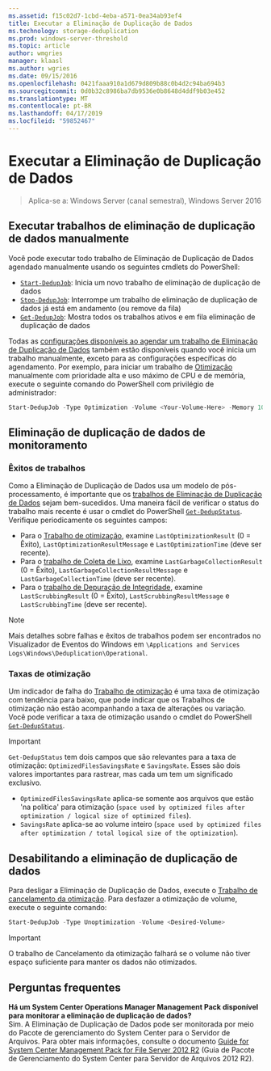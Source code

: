 ```yaml
---
ms.assetid: f15c02d7-1cbd-4eba-a571-0ea34ab93ef4
title: Executar a Eliminação de Duplicação de Dados
ms.technology: storage-deduplication
ms.prod: windows-server-threshold
ms.topic: article
author: wmgries
manager: klaasl
ms.author: wgries
ms.date: 09/15/2016
ms.openlocfilehash: 0421faaa910a1d679d809b88c0b4d2c94ba694b3
ms.sourcegitcommit: 0d0b32c8986ba7db9536e0b8648d4ddf9b03e452
ms.translationtype: MT
ms.contentlocale: pt-BR
ms.lasthandoff: 04/17/2019
ms.locfileid: "59852467"
---
```

# <a name="running-data-deduplication"></a>Executar a Eliminação de Duplicação de Dados

> Aplica-se a: Windows Server (canal semestral), Windows Server 2016

## <a id="running-dedup-jobs-manually"></a>Executar trabalhos de eliminação de duplicação de dados manualmente

Você pode executar todo trabalho de Eliminação de Duplicação de Dados agendado manualmente usando os seguintes cmdlets do PowerShell:
* [`Start-DedupJob`](https://technet.microsoft.com/library/hh848442.aspx): Inicia um novo trabalho de eliminação de duplicação de dados
* [`Stop-DedupJob`](https://technet.microsoft.com/library/hh848439.aspx): Interrompe um trabalho de eliminação de duplicação de dados já está em andamento (ou remove da fila)
* [`Get-DedupJob`](https://technet.microsoft.com/library/hh848452.aspx): Mostra todos os trabalhos ativos e em fila eliminação de duplicação de dados

Todas as [configurações disponíveis ao agendar um trabalho de Eliminação de Duplicação de Dados](advanced-settings.md#modifying-job-schedules-available-settings) também estão disponíveis quando você inicia um trabalho manualmente, exceto para as configurações específicas do agendamento. Por exemplo, para iniciar um trabalho de [Otimização](understand.md#job-info-optimization) manualmente com prioridade alta e uso máximo de CPU e de memória, execute o seguinte comando do PowerShell com privilégio de administrador:

```PowerShell
Start-DedupJob -Type Optimization -Volume <Your-Volume-Here> -Memory 100 -Cores 100 -Priority High
```

## <a id="monitoring-dedup"></a>Eliminação de duplicação de dados de monitoramento

### <a id="monitoring-dedup-job-successes"></a>Êxitos de trabalhos

Como a Eliminação de Duplicação de Dados usa um modelo de pós-processamento, é importante que os [trabalhos de Eliminação de Duplicação de Dados](understand.md#job-info) sejam bem-sucedidos. Uma maneira fácil de verificar o status do trabalho mais recente é usar o cmdlet do PowerShell [`Get-DedupStatus`](https://technet.microsoft.com/library/hh848437.aspx). Verifique periodicamente os seguintes campos:

* Para o [Trabalho de otimização](understand.md#job-info-optimization), examine `LastOptimizationResult` (0 = Êxito), `LastOptimizationResultMessage` e `LastOptimizationTime` (deve ser recente).
* Para o [trabalho de Coleta de Lixo](understand.md#job-info-gc), examine `LastGarbageCollectionResult` (0 = Êxito), `LastGarbageCollectionResultMessage` e `LastGarbageCollectionTime` (deve ser recente).
* Para o [trabalho de Depuração de Integridade](understand.md#job-info-scrubbing), examine `LastScrubbingResult` (0 = Êxito), `LastScrubbingResultMessage` e `LastScrubbingTime` (deve ser recente).

> [!Note]  
> Mais detalhes sobre falhas e êxitos de trabalhos podem ser encontrados no Visualizador de Eventos do Windows em `\Applications and Services Logs\Windows\Deduplication\Operational`.

### <a id="monitoring-dedup-optimization-rates"></a>Taxas de otimização

Um indicador de falha do [Trabalho de otimização](understand.md#job-info-optimization) é uma taxa de otimização com tendência para baixo, que pode indicar que os Trabalhos de otimização não estão acompanhando a taxa de alterações ou variação. Você pode verificar a taxa de otimização usando o cmdlet do PowerShell [`Get-DedupStatus`](https://technet.microsoft.com/library/hh848437.aspx).

> [!Important]  
> `Get-DedupStatus` tem dois campos que são relevantes para a taxa de otimização: `OptimizedFilesSavingsRate` e `SavingsRate`. Esses são dois valores importantes para rastrear, mas cada um tem um significado exclusivo.
- `OptimizedFilesSavingsRate` aplica-se somente aos arquivos que estão 'na política' para otimização (`space used by optimized files after optimization / logical size of optimized files`).
- `SavingsRate` aplica-se ao volume inteiro (`space used by optimized files after optimization / total logical size of the optimization`).

## <a id="disabling-dedup"></a>Desabilitando a eliminação de duplicação de dados
Para desligar a Eliminação de Duplicação de Dados, execute o [Trabalho de cancelamento da otimização](understand.md#job-info-unoptimization). Para desfazer a otimização de volume, execute o seguinte comando:

```PowerShell
Start-DedupJob -Type Unoptimization -Volume <Desired-Volume>
```

> [!Important]  
> O trabalho de Cancelamento da otimização falhará se o volume não tiver espaço suficiente para manter os dados não otimizados.

## <a id="faq"></a>Perguntas frequentes
**Há um System Center Operations Manager Management Pack disponível para monitorar a eliminação de duplicação de dados?**  
Sim. A Eliminação de Duplicação de Dados pode ser monitorada por meio do Pacote de gerenciamento do System Center para o Servidor de Arquivos. Para obter mais informações, consulte o documento [Guide for System Center Management Pack for File Server 2012 R2](https://download.microsoft.com/download/6/F/7/6F7A33B9-9383-48ED-9252-23C2C8AD1BDA/MPGuide_FileServer2012R2.doc) (Guia de Pacote de Gerenciamento do System Center para Servidor de Arquivos 2012 R2).
